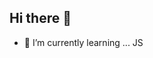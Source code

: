 ## Hi there 👋
- 🌱 I’m currently learning ... JS
<!--
**IgorSaddock/IgorSaddock** is a ✨ _special_ ✨ repository because its `README.md` (this file) appears on your GitHub profile.

Here are some ideas to get you started:


